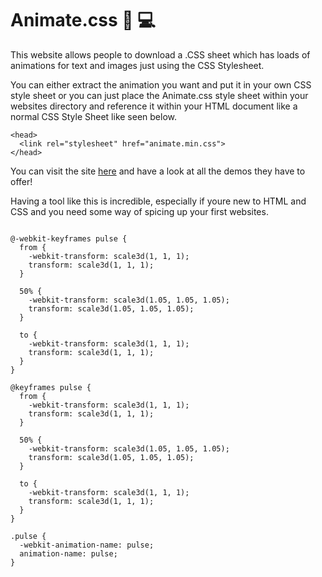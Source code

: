 # Animate.css :page_facing_up: :computer:


This website allows people to download a .CSS sheet which has loads of animations for text and images just using the CSS Stylesheet.

You can either extract the animation you want and put it in your own CSS style sheet or you can just place the Animate.css style sheet within your websites directory and reference it within your HTML document like a normal CSS Style Sheet like seen below.
	
~~~~
<head>
  <link rel="stylesheet" href="animate.min.css">
</head>
~~~~

You can visit the site [here](https://daneden.github.io/animate.css/) and have a look at all the demos they have to offer!

Having a tool like this is incredible, especially if youre new to HTML and CSS and you need some way of spicing up your first websites.

~~~~

@-webkit-keyframes pulse {
  from {
    -webkit-transform: scale3d(1, 1, 1);
    transform: scale3d(1, 1, 1);
  }

  50% {
    -webkit-transform: scale3d(1.05, 1.05, 1.05);
    transform: scale3d(1.05, 1.05, 1.05);
  }

  to {
    -webkit-transform: scale3d(1, 1, 1);
    transform: scale3d(1, 1, 1);
  }
}

@keyframes pulse {
  from {
    -webkit-transform: scale3d(1, 1, 1);
    transform: scale3d(1, 1, 1);
  }

  50% {
    -webkit-transform: scale3d(1.05, 1.05, 1.05);
    transform: scale3d(1.05, 1.05, 1.05);
  }

  to {
    -webkit-transform: scale3d(1, 1, 1);
    transform: scale3d(1, 1, 1);
  }
}

.pulse {
  -webkit-animation-name: pulse;
  animation-name: pulse;
}
~~~~

